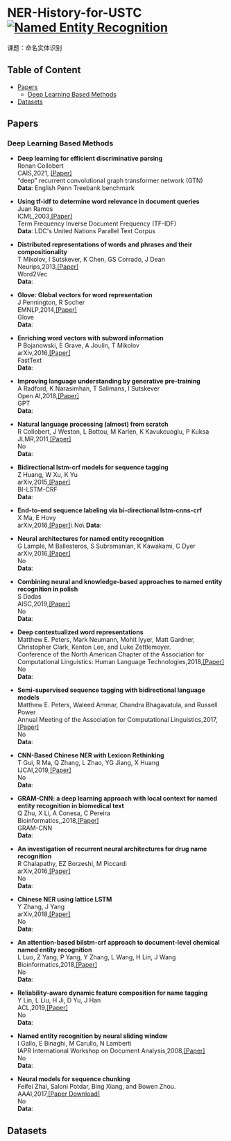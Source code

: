 # NER-History-for-USTC [![Named Entity Recognition](https://cdn.rawgit.com/sindresorhus/awesome/d7305f38d29fed78fa85652e3a63e154dd8e8829/media/badge.svg)]()

课题：命名实体识别

## Table of Content

* [Papers](#papers)
	* [Deep Learning Based Methods](#deep-learn)
* [Datasets](#datasets)

## <a name="papers"></a> Papers
### <a name="deep-learn"></a> Deep Learning Based Methods
* **Deep learning for efficient discriminative parsing**\
Ronan Collobert \
CAIS,2021, [[Paper]](http://proceedings.mlr.press/v15/collobert11a/collobert11a.pdf) \
“deep” recurrent convolutional graph transformer network (GTN)\
**Data**: English Penn Treebank benchmark 

* **Using tf-idf to determine word relevance in document queries**\
Juan Ramos\
ICML,2003,[[Paper]](https://citeseerx.ist.psu.edu/document?repid=rep1&type=pdf&doi=b3bf6373ff41a115197cb5b30e57830c16130c2c)\
Term Frequency Inverse Document Frequency (TF-IDF) \
**Data**: LDC's United Nations Parallel Text Corpus 

* **Distributed representations of words and phrases and their compositionality**\
T Mikolov, I Sutskever, K Chen, GS Corrado, J Dean\
Neurips,2013,[[Paper]](https://proceedings.neurips.cc/paper/2013/file/9aa42b31882ec039965f3c4923ce901b-Paper.pdf)\
Word2Vec\
**Data**: 

* **Glove: Global vectors for word representation**\
J Pennington, R Socher \
EMNLP,2014,[[Paper]](https://aclanthology.org/D14-1162.pdf)\
Glove\
**Data**: 

* **Enriching word vectors with subword information**\
P Bojanowski, E Grave, A Joulin, T Mikolov \
arXiv,2016,[[Paper]](https://watermark.silverchair.com/tacl_a_00051.pdf?token=AQECAHi208BE49Ooan9kkhW_Ercy7Dm3ZL_9Cf3qfKAc485ysgAAA0UwggNBBgkqhkiG9w0BBwagggMyMIIDLgIBADCCAycGCSqGSIb3DQEHATAeBglghkgBZQMEAS4wEQQM0pRH-n0SqGDKAqtmAgEQgIIC-GdURUK9eV68GnUGW1DbwNs43Z4i8CmnShgAGkFOuc1Tn6q77raZoA2PUYeCL8GgCJuyo6tPhgl676lm5X_8MuSgERORCKjpvpxVo_pAn-ReBClQINiLw8SX5BtsyDHe676OP5_1HDZOvgnJmxitwe9T8m7semHulpGi0RmPEBODEAoR7fT2Yw6SsN-rTvdBKPHmDDT9bfbcURhPGOz3AYjKVmpEdqPdMtStFKxUmEnpZrjRlhnN_VKEc16CutXYo7MbPFlRJ43E-V8kNre_UntTp36168wipjd27kUU2rDxilHouHXnpbooG_oBECGTyjeS1Y2q5AQLTS2c65o3dJbGKb2lj2-teTXA9iatzXv26E9Cye8e9lFuA2aenirCb-PgQQGhEYHIc0HRRuVXM5ZdKltN5se_aF5spqHbgwFUIs6XFFJk5OHQMa2Rfs5qZZLfy7Bpm6uzY3ngqcWkee13WJuXfMM46fxHnd_2HvKxUVm8chHSL0L98fc4ZmZuwPjt2cmJLOU2jmy7YD1TSyShgZmnIrpYog0Mww1jiUmo2qTmC4VcO2uH5z3PE_fXMJKNNfuKWuEfm5oFZ6vvXG9qP2mVYr8xtBnBN62SMJIoeMLeSSpRw1tUPXGLAbCYEyOCr2IcImMrbr36rkdRM6i505gpdUVCD9JqFgA3ulNTLTl6qzqxiEaqxcnrDr1jDEezKlZpYm4EfjyOfydOs6wthiGLi_4Y2DvXlXRuqMiQrjGRDyvmpl2b9OoIz_lCryuGoUHksoGcRUraRHU2sY9Sp5yHNk-Oe-UcQG6SxwDACuP4aLJkMteeF-1Wo92BkYCwiL6YQnOIoJMfPQPWgItm_ucNh9gqeEFcFFuDrmV4WnawkNpu7K98TirXsAeVhhFD2emlij1f1xrTu6t5OEIyT4nqM3Cj1_rlVje1mU7EAXu6RSOm3DwhIGhZWZNIVIs28OHmGv0BlrlQFlVoWYQUUE5IHIq4mu8jvn8l3-Clk9ixI_OBFM0)\
FastText\
**Data**: 

* **Improving language understanding by generative pre-training**\
A Radford, K Narasimhan, T Salimans, I Sutskever \
Open AI,2018,[[Paper]](https://aclanthology.org/D14-1162.pdf)\
GPT\
**Data**: 

* **Natural language processing (almost) from scratch**\
R Collobert, J Weston, L Bottou, M Karlen, K Kavukcuoglu, P Kuksa \
JLMR,2011,[[Paper]](https://www.jmlr.org/papers/volume12/collobert11a/collobert11a.pdf)\
No\
**Data**: 

* **Bidirectional lstm-crf models for sequence tagging**\
Z Huang, W Xu, K Yu \
arXiv,2015,[[Paper]](https://arxiv.org/pdf/1508.01991.pdf)\
BI-LSTM-CRF\
**Data**: 

* **End-to-end sequence labeling via bi-directional lstm-cnns-crf**\
X Ma, E Hovy \
arXiv,2016,[[Paper]](https://arxiv.org/pdf/1603.01354.pdf')\
No\
**Data**: 

* **Neural architectures for named entity recognition**\
G Lample, M Ballesteros, S Subramanian, K Kawakami, C Dyer \
arXiv,2016,[[Paper]](https://arxiv.org/pdf/1603.01360.pdf)\
No\
**Data**: 

* **Combining neural and knowledge-based approaches to named entity recognition in polish**\
S Dadas \
AISC,2019,[[Paper]](https://arxiv.org/pdf/1811.10418)\
No\
**Data**: 

* **Deep contextualized word representations**\
Matthew E. Peters, Mark Neumann, Mohit Iyyer, Matt Gardner, Christopher Clark, Kenton Lee, and Luke Zettlemoyer. \
Conference of the North American Chapter of the Association for Computational Linguistics: Human Language Technologies,2018,[[Paper]](https://aclanthology.org/N18-1202.pdf)\
No\
**Data**: 

* **Semi-supervised sequence tagging with bidirectional language models**\
Matthew E. Peters, Waleed Ammar, Chandra Bhagavatula, and Russell Power \
Annual Meeting of the Association for Computational Linguistics,2017,[[Paper]](https://aclanthology.org/P17-1161.pdf)\
No\
**Data**: 

* **CNN-Based Chinese NER with Lexicon Rethinking**\
T Gui, R Ma, Q Zhang, L Zhao, YG Jiang, X Huang \
IJCAI,2019,[[Paper]](https://www.ijcai.org/Proceedings/2019/0692.pdf)\
No\
**Data**: 

* **GRAM-CNN: a deep learning approach with local context for named entity recognition in biomedical text**\
Q Zhu, X Li, A Conesa, C Pereira \
Bioinformatics,,2018,[[Paper]](https://watermark.silverchair.com/bioinformatics_34_9_1547.pdf?token=AQECAHi208BE49Ooan9kkhW_Ercy7Dm3ZL_9Cf3qfKAc485ysgAAA3wwggN4BgkqhkiG9w0BBwagggNpMIIDZQIBADCCA14GCSqGSIb3DQEHATAeBglghkgBZQMEAS4wEQQMnpd9_PXtBVCJQjwMAgEQgIIDL4OdHFGTt_YfIGQbrudN_w8hzzBvVzRoPIdWS2uAB2WHNKaKwSpd42NaB6gSGD1TDwuqO0KwOtf3veBuabDed2mQLYmZ1CuUvRFR7_fgKufSBa5orj_af4ywwYQVJp_8QF7Swf_4YnIdBY-mwUN1wOfYdxKPLGve2013IDwJ51EEjxEK4dCdMsAqeEEWy71XcUAs6JiDwADBYmp3KTsHCMcQn4r1jBC2KhgBkr9eVRJWdxQKlf3kjiPyxOK6SP_-mJSBd7OgTZWVow2Y-7sMqcsvtFn0ElmBStr5lJanzCQkofK0RyLbSImfIbDydHBv9wJx3F3FDav1JCvILNqRiiWQbKcRXRm-ruk_fVFDo-J_9Ign4lkoqshAYq7nG361YvgFQrIdr1t0P0bunob6vT8xYOMyi3odL0-joJmSA4Ij9GI61ioUoDAjlpHy11RovbYzwKEQtMSuGrGHDJGss5xBNF2LsvfYCqtxFgiDXFQKiS-xVa91nFxZUfZdJQQ3YCj2NWo82rcSoA8w-PX11ID9GG76NE3ICADmqLjDVr9gvOQB5Xp354_AFSTug2vP8VljWgHlk9X14qbJEnEZJJ97AInw9mCKu0SM1g2v-TU8sEOkPlDu75UZNwWsfhII-dxDBqqqEe-Fl1ch7K6SoGTxl2QMQeunqjy2KjnCfwiJ4ZZEWQoU-uVqRwlK03lqZ-RG-Xwkh97ocYIdsfLiantIuawKEMAKWjHJgnBkmiOZW3B3JN3Vt6sFikmbv8SnDBaxp1xVgSdEzNk0kPlmCsRT2sMZJ156IVJ1M6O75R5IwBzVADLKyZJ05jQ7VX6n6Zvg4bLr0xrGjoUkGutuAZsOA8--eR9i2aTfvQw2McBsBwuUyv-IRNL0cF7RXAh8iTp3Znb-iK-Jh9Zz5nvIzR4aXub-vSsTVrpFAnrs4U2MVmAxZr-jJ694ibKeifh4eiG8aAGenOcmX04bFJy52UDIeorD6NKiAIcsVyPm2jAuu6GKjpAtFqRrufM_LQcM09ja47z_G1-acBfAdmCkNjOHZDBq_kCV8ymgwTzX40h7YQcsX-djmdzsB1d63j30)\
GRAM-CNN\
**Data**: 



* **An investigation of recurrent neural architectures for drug name recognition**\
R Chalapathy, EZ Borzeshi, M Piccardi \
arXiv,2016,[[Paper]](https://arxiv.org/pdf/1609.07585) \
No\
**Data**: 

* **Chinese NER using lattice LSTM**\
Y Zhang, J Yang \
arXiv,2018,[[Paper]](https://arxiv.org/pdf/1805.02023.pdf) \
No\
**Data**: 

* **An attention-based bilstm-crf approach to document-level chemical named entity recognition** \
L Luo, Z Yang, P Yang, Y Zhang, L Wang, H Lin, J Wang \
Bioinformatics,2018,[[Paper]](https://watermark.silverchair.com/bioinformatics_34_8_1381.pdf?token=AQECAHi208BE49Ooan9kkhW_Ercy7Dm3ZL_9Cf3qfKAc485ysgAAA3wwggN4BgkqhkiG9w0BBwagggNpMIIDZQIBADCCA14GCSqGSIb3DQEHATAeBglghkgBZQMEAS4wEQQM5qaQGrl4wed2D6lLAgEQgIIDL8WzJxQMDImTBwQh1uyPw0dwacSQRzqBl6yRXc8pno9LX7tUZ9f590krVPUdlGhUV3RWCkJwnz9R2G3w9oUhN4utXQQeZRUFKCQcszc_2jNOo-fa60G3Pc5vw6MbtVBkjaxKEWIoGZHvfPKFns2xOggXSIlbxfuKwLY-icpgXdp_vMu6ZKQgjX8KPZqqdNyfnLmjwGg_CbYhem0KXrAjSbkoCe24bSNZjUr6Millz_UaifqmImrrAeSW44k182EfA8-fObzVYTRnHQxQzspmdAhKlSiMu9eLWuQxfQNPsQ_iV5FCHQ23hdzxKJfRIOepHM7v0q-ColZGV7-cgZR9rnhtfiagkqS8h3nIVaxf-lKtU1EsvQSM4rUeXh5-CXy8OHw_V_IFin1nVN_R_mWLbTxkIsJdo4Y1GUKH3lbQ99KTE1Uq5KcITFW2LWQIvLbewJ_ww7kouzrRWT6uUXoIkDlA2oj9ouwENQAAHtk-faJcI-xqHu0WNol1bbsv4RLBEJ1mGyhU894pk9Pg6r4qfHkA5yHmP_QNomJjtnt9Gj1rnzeBTHsar_bDe5b5Yh18vDxZ-WhNAZ6oDvmOq_BsbEgP0nALxj6s-tSZgOPMf4-PWmilfbDrfeYoO9urFTqvfMbY1O1qf1XNGW6x5O71XmIrHfkRWnFm6D_-AbsqVfyQXUi_JrCo_wf5AnS3J2cXDBwQgLOisoWgHUOxC8u49HzcQVey5-MnNZ8YdTDdMt_PWapwo5UqwMscpX2PTw2RXpou-UuFmWpyNKDDlF68Yit4rcw6RfrRJKsGBeyKD-sCQ2JqCWyq-1_GXVpeoq_foAD-ShSkzvepKiqoaKVhZ3pp6VFGviM5MPvxPAxCXvvTK7oj2Zap3JkzHuF1aSUhBYbcGwqqGTjTRQtkluXz-8UBiW1Un4kqLZdKqAWqktngWtZ8SJHbfN0xQWYEnR2ktNpydsviw6zA0qqwl6GI31UwxMiVbIXpYQkLnoa1dw9lfSSqZJt5TSBJpRaqFVJRCpPRd9HBVGYIyX8-Dq9bkybrVRA8eX1SAnWjpHi0WKUX6giHS6dxD-0n-RCEOJQu) \
No\
**Data**: 

* **Reliability-aware dynamic feature composition for name tagging** \
Y Lin, L Liu, H Ji, D Yu, J Han \
ACL,2019,[[Paper]](https://aclanthology.org/P19-1016.pdf) \
No\
**Data**: 

* **Named entity recognition by neural sliding window** \
I Gallo, E Binaghi, M Carullo, N Lamberti \
IAPR International Workshop on Document Analysis,2008,[[Paper]](https://aclanthology.org/P19-1016.pdf) \
No\
**Data**: 

* **Neural models for sequence chunking**\
Feifei Zhai, Saloni Potdar, Bing Xiang, and Bowen Zhou. \
AAAI,2017,[[Paper Download]](https://ojs.aaai.org/index.php/AAAI/article/view/10995/10854) \
No\
**Data**: 

## <a name="datasets"></a> Datasets
